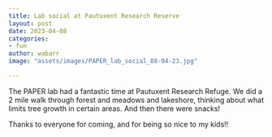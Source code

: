 ```yaml
---
title: Lab social at Pautuxent Research Reserve
layout: post
date: 2023-04-08
categories:
- fun
author: wabarr
image: "assets/images/PAPER_lab_social_08-04-23.jpg"

---
```


The PAPER lab had a fantastic time at Pautuxent Research Refuge. We did a 2 mile walk through forest and meadows and lakeshore, thinking about what limits tree growth in certain areas. And then there were snacks!

Thanks to everyone for coming, and for being so nice to my kids!!

